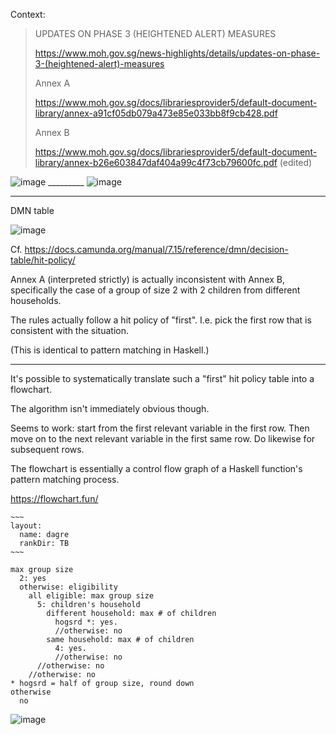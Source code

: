 Context:

> UPDATES ON PHASE 3 (HEIGHTENED ALERT) MEASURES
> 
> https://www.moh.gov.sg/news-highlights/details/updates-on-phase-3-(heightened-alert)-measures
> 
> Annex A
> 
> https://www.moh.gov.sg/docs/librariesprovider5/default-document-library/annex-a91cf05db079a473e85e033bb8f9cb428.pdf
> 
> Annex B
> 
> https://www.moh.gov.sg/docs/librariesprovider5/default-document-library/annex-b26e603847daf404a99c4f73cb79600fc.pdf (edited) 

![image](https://user-images.githubusercontent.com/12626411/126429518-e1191e89-a302-49c3-b1ac-9f5da64dea28.png) _________
![image](https://user-images.githubusercontent.com/12626411/126429542-7f0c52af-85da-4add-88b4-bcd27cf88518.png)


---

DMN table

![image](https://user-images.githubusercontent.com/12626411/126429927-2fd577f6-df7b-42f3-bdcc-a62fa7054452.png)

Cf. https://docs.camunda.org/manual/7.15/reference/dmn/decision-table/hit-policy/

Annex A (interpreted strictly) is actually inconsistent with Annex B, specifically the case of a group of size 2 with 2 children from different households.

The rules actually follow a hit policy of "first". I.e. pick the first row that is consistent with the situation.

(This is identical to pattern matching in Haskell.)

---

It's possible to systematically translate such a "first" hit policy table into a flowchart.

The algorithm isn't immediately obvious though.

Seems to work: start from the first relevant variable in the first row. Then move on to the next relevant variable in the first same row. Do likewise for subsequent rows.

The flowchart is essentially a control flow graph of a Haskell function's pattern matching process.

https://flowchart.fun/

```
~~~
layout:
  name: dagre
  rankDir: TB
~~~

max group size
  2: yes
  otherwise: eligibility
    all eligible: max group size
      5: children's household
        different household: max # of children
          hogsrd *: yes.
          //otherwise: no
        same household: max # of children
          4: yes.
          //otherwise: no
      //otherwise: no
    //otherwise: no
* hogsrd = half of group size, round down
otherwise
  no
```

![image](https://user-images.githubusercontent.com/12626411/126429176-0748b546-dfde-4b6a-a71e-bb0caf5e5642.png)
